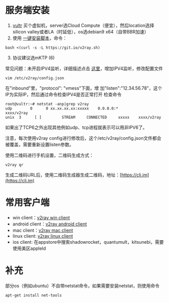 # 服务端安装

1. [vultr](https://www.vultr.com) 买个虚拟机，server选Cloud Compute（便宜），然后location选择silicon valley或者LA（时延低），os选debian9 x64（自带BBR加速）
2. 使用 [一键安装脚本](https://github.com/233boy/v2ray/wiki/V2Ray/一键安装脚本)，命令：
```shell
bash <(curl -s -L https://git.io/v2ray.sh)
```
3. 协议建议选mKTP (6)


常见问题：未开启IPV4监听，详细描述点击 [这里](https://www.linodovultr.com/post/resolve-v2ray-after-install-can-not-connect.html)，增加IPV4监听，修改配置文件
```shell
vim /etc/v2ray/config.json
```
在"inbound"里，"protocol": "vmess"下面，增
加"listen":"12.34.56.78"，这个IP为实际IP，然后通过命令检查IPV4是否正常打开
检查命令
```shell
root@vultr:~# netstat -anp|grep v2ray
udp        0      0 xx.xx.xx.xx:xxxxx    0.0.0.0:*                           xxxx/v2ray
unix  3      [ ]         STREAM     CONNECTED     xxxxx    xxxx/v2ray
```
如果出了TCP6之外出现其他例如udp、tcp进程就表示可以用非IPV6了。

注意，每次使用v2ray config进行修改后，这个/etc/v2ray/config.json文件都会被覆盖，需要重新设置listen参数。

使用二维码进行手机设置，二维码生成方式：
```shell
v2ray qr
```
生成二维码URL后，使用二维码生成器生成二维码，地址：[https://cli.im](https://cli.im)

# 常用客户端

- win client：[v2ray win client](https://github.com/v2ray/v2ray-core/releases)
- android client：[v2ray android client](https://github.com/2dust/v2rayNG/releases)
- mac client：[v2ray mac client](https://github.com/Cenmrev/V2RayX/releases)
- linux client: [v2ray linux client](https://github.com/jiangxufeng/v2rayL/releases)
- ios client: 在appstore中搜索shadowrocket，quantumult，kitsunebi，需要使用美区appleId

# 补充

部分os（例如ubuntu）不自带netstat命令，如果需要安装netstat，则使用命令
```shell
apt-get install net-tools
```
